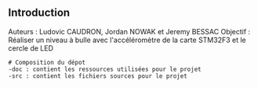 ## Introduction
Auteurs : Ludovic CAUDRON, Jordan NOWAK et Jeremy BESSAC
Objectif : Réaliser un niveau à bulle avec l'accéléromètre de la carte STM32F3 et le cercle de LED

	# Composition du dépot
	-doc : contient les ressources utilisées pour le projet
	-src : contient les fichiers sources pour le projet
